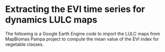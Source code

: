 # Extracting the EVI time series for dynamics LULC maps

The following is a Google Earth Engine code to import the LULC maps from MapBiomas Pampa project to compute the mean value of the EVI index for vegetable classes.  
